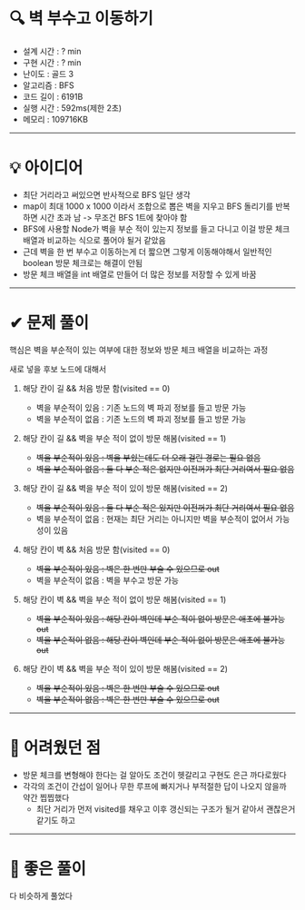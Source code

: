 # 🔍 벽 부수고 이동하기
- 설계 시간 : ? min
- 구현 시간 : ? min
- 난이도 : 골드 3
- 알고리즘 : BFS
- 코드 길이 : 6191B
- 실행 시간 : 592ms(제한 2초)
- 메모리 : 109716KB

------------------------------

# 💡 아이디어

- 최단 거리라고 써있으면 반사적으로 BFS 일단 생각
- map이 최대 1000 x 1000 이라서 조합으로 뽑은 벽을 지우고 BFS 돌리기를 반복하면 시간 초과 남 -> 무조건 BFS 1트에 찾아야 함
- BFS에 사용할 Node가 벽을 부순 적이 있는지 정보를 들고 다니고 이걸 방문 체크 배열과 비교하는 식으로 풀어야 될거 같았음
- 근데 벽을 한 번 부수고 이동하는게 더 짧으면 그렇게 이동해야해서 일반적인 boolean 방문 체크로는 해결이 안됨
- 방문 체크 배열을 int 배열로 만들어 더 많은 정보를 저장할 수 있게 바꿈

------------------------------

# ✔ 문제 풀이

핵심은 벽을 부순적이 있는 여부에 대한 정보와 방문 체크 배열을 비교하는 과정

새로 넣을 후보 노드에 대해서

1. 해당 칸이 길 && 처음 방문 함(visited == 0)
    - 벽을 부순적이 있음 : 기존 노드의 벽 파괴 정보를 들고 방문 가능
    - 벽을 부순적이 없음 : 기존 노드의 벽 파괴 정보를 들고 방문 가능

2. 해당 칸이 길 && 벽을 부순 적이 없이 방문 해봄(visited == 1)
    - ~~벽을 부순적이 있음 : 벽을 부쉈는데도 더 오래 걸린 경로는 필요 없음~~
    - ~~벽을 부순적이 없음 : 둘 다 부순 적은 없지만 이전꺼가 최단 거리여서 필요 없음~~

3. 해당 칸이 길 && 벽을 부순 적이 있이 방문 해봄(visited == 2)
    - ~~벽을 부순적이 있음 : 둘 다 부순 적은 있지만 이전꺼가 최단 거리여서 필요 없음~~
    - 벽을 부순적이 없음 : 현재는 최단 거리는 아니지만 벽을 부순적이 없어서 가능성이 있음

4. 해당 칸이 벽 && 처음 방문 함(visited == 0)
    - ~~벽을 부순적이 있음 : 벽은 한 번만 부술 수 있으므로 out~~
    - 벽을 부순적이 없음 : 벽을 부수고 방문 가능

5. 해당 칸이 벽 && 벽을 부순 적이 없이 방문 해봄(visited == 1)
    - ~~벽을 부순적이 있음 : 해당 칸이 벽인데 부순 적이 없이 방문은 애초에 불가능 out~~
    - ~~벽을 부순적이 없음 : 해당 칸이 벽인데 부순 적이 없이 방문은 애초에 불가능 out~~

6. 해당 칸이 벽 && 벽을 부순 적이 있이 방문 해봄(visited == 2)
    - ~~벽을 부순적이 있음 : 벽은 한 번만 부술 수 있으므로 out~~
    - ~~벽을 부순적이 없음 : 벽은 한 번만 부술 수 있으므로 out~~

------------------------------

# 🧠 어려웠던 점

- 방문 체크를 변형해야 한다는 걸 알아도 조건이 헷갈리고 구현도 은근 까다로웠다
- 각각의 조건이 간섭이 일어나 무한 루프에 빠지거나 부적절한 답이 나오지 않을까 약간 찝찝했다
  - 최단 거리가 먼저 visited를 채우고 이후 갱신되는 구조가 될거 같아서 괜찮은거 같기도 하고

------------------------------

# 🧐 좋은 풀이

다 비슷하게 풀었다
